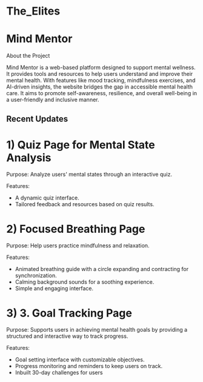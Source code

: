 # The_Elites
# Mind Mentor

About the Project

Mind Mentor is a web-based platform designed to support mental wellness. It provides tools and resources to help users understand and improve their mental health. With features like mood tracking, mindfulness exercises, and AI-driven insights, the website bridges the gap in accessible mental health care. It aims to promote self-awareness, resilience, and overall well-being in a user-friendly and inclusive manner.

## Recent Updates

# 1) Quiz Page for Mental State Analysis

Purpose: Analyze users' mental states through an interactive quiz.

Features:
* A dynamic quiz interface.
* Tailored feedback and resources based on quiz results.

# 2) Focused Breathing Page

Purpose: Help users practice mindfulness and relaxation.

Features:
* Animated breathing guide with a circle expanding and contracting for synchronization.
* Calming background sounds for a soothing experience.
* Simple and engaging interface.

# 3) 3. Goal Tracking Page

Purpose: Supports users in achieving mental health goals by providing a structured and interactive way to track progress.

Features:
* Goal setting interface with customizable objectives.
* Progress monitoring and reminders to keep users on track.
* Inbuilt 30-day challenges for users 
